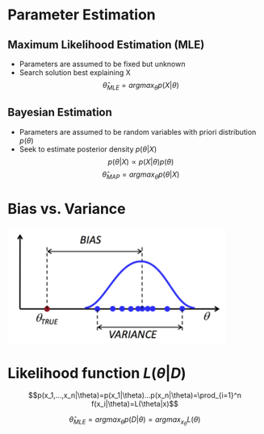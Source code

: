 # Parameter Estimation
## Maximum Likelihood Estimation (MLE)
- Parameters are assumed to be fixed but unknown
- Search solution best explaining X
$$\hat{\theta}_{MLE}=argmax_\theta p(X|\theta)$$

## Bayesian Estimation
- Parameters are assumed to be random variables with priori distribution $p(\theta)$
- Seek to estimate posterior density $p(\theta|X)$
$$p(\theta|X)\propto p(X|\theta)p(\theta)$$
$$\hat{\theta}_{MAP}=argmax_\theta p(\theta|X)$$


# Bias vs. Variance
![alt text](tradeoff.png)

# Likelihood function $L(\theta|D)$
$$p(x_1,...,x_n|\theta)=p(x_1|\theta)...p(x_n|\theta)=\prod_{i=1}^n f(x_i|\theta)=L(\theta|x)$$

$$\hat{\theta}_{MLE}=argmax_\theta p(D|\theta)=argmax_{x_\theta} L(\theta)$$
